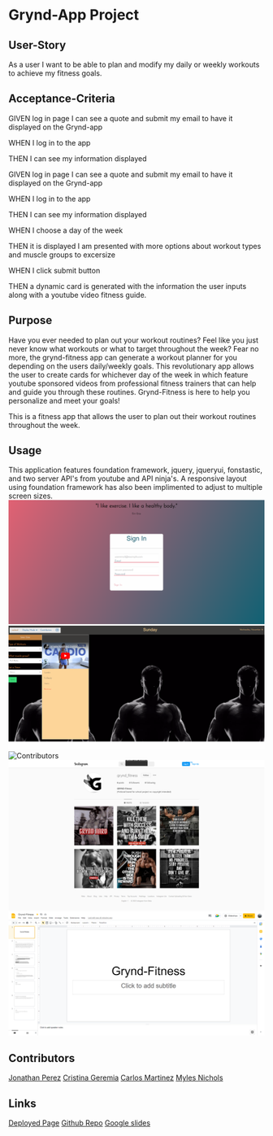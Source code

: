 # Grynd-App Project

## User-Story
As a user I want to be able to plan and modify my daily or weekly workouts to achieve my fitness goals. 

## Acceptance-Criteria
GIVEN log in page I can see a quote and submit my email to have it displayed on the Grynd-app

WHEN I log in to the app

THEN I can see my information displayed
   
GIVEN log in page I can see a quote and submit my email to have it displayed on the Grynd-app

WHEN I log in to the app

THEN I can see my information displayed

WHEN I choose a day of the week

THEN it is displayed I am presented with more options about workout types and muscle groups to excersize

WHEN I click submit button

THEN a dynamic card is generated with the information the user inputs along with a youtube video fitness guide.

## Purpose 
Have you ever needed to plan out your workout routines? Feel like you just never know what workouts or what to target throughout the week? Fear no more, the grynd-fitness app can generate a workout planner for you depending on the users daily/weekly goals. This revolutionary app allows the user to create cards for whichever day of the week in which feature youtube sponsored videos from professional fitness trainers that can help and guide you through these routines. Grynd-Fitness is here to help you personalize and meet your goals!

This is a fitness app that allows the user to plan out their workout routines throughout the week.

## Usage
This application features foundation framework, jquery, jqueryui, fonstastic, and two server API's from youtube and API ninja's. A responsive layout using foundation framework has also
been implimented to adjust to multiple screen sizes. 
![loginn.html screenshot](./assets/img/screencapture-file-C-Users-jp106-bootcamp-grynd-app-Loginn-html-2022-11-16-22_12_20.png)
![index.html screenshot](./assets/img/screencapture-file-C-Users-jp106-bootcamp-grynd-app-index-html-2022-11-16-22_10_57.png)
![Contributors]()
![instagram screenshot](./assets/img/screencapture-instagram-grynd-fitness-2022-11-16-22_16_41.png)
![Slides](./assets/img/slides.png)

## Contributors
[Jonathan Perez](https://github.com/jon-dev092)
[Cristina Geremia]()
[Carlos Martinez](https://github.com/ch4r1i3?tab=repositories)
[Myles Nichols](https://github.com/MylesNichols?tab=repositories)

## Links
[Deployed Page]()
[Github Repo](https://github.com/jon-dev092/grynd-app)
[Google slides](https://docs.google.com/presentation/d/1VuReWAWcQrk-9wUzu8zkGsEd2sIWNwdDpG99fbPqlWQ/edit#slide=id.p)











